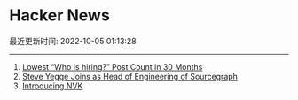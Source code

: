 # Hacker News

最近更新时间: 2022-10-05 01:13:28

--- 
1. [Lowest “Who is hiring?” Post Count in 30 Months](https://news.ycombinator.com/item?id=33083279) 
2. [Steve Yegge Joins as Head of Engineering of Sourcegraph](https://about.sourcegraph.com/blog/introducing-steve-yegge) 
3. [Introducing NVK](https://www.collabora.com/news-and-blog/news-and-events/introducing-nvk.html) 
